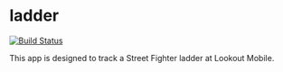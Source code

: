 ladder
======

[![Build Status](https://travis-ci.org/angryegret/ladder.png?branch=master)](https://travis-ci.org/angryegret/ladder)

This app is designed to track a Street Fighter ladder at Lookout Mobile.
